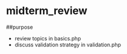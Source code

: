 # midterm_review

##purpose

* review topics in basics.php
* discuss validation strategy in validation.php
